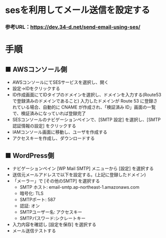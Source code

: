 # sesを利用してメール送信を設定する

### 参考URL：https://dev.34-d.net/send-email-using-ses/

# 手順
## ■ AWSコンソール側
- AWSコンソールにてSESサービスを選択し、開く
- 設定→IDをクリックする
- ID作成画面にてIDタイプのドメインを選択し、ドメインを入力する(Route53で登録済みのドメインであること)
入力したドメインが Route 53 に登録されている場合、自動的に CNAME が作成され、「検証済み ID」画面の一覧で、検証済みになっていれば登録完了
- SESコンソールのナビゲーションペインで、[SMTP 設定] を選択し、[SMTP 認証情報の設定] をクリックする
- IAMコンソール画面に移動し、ユーザを作成する
- アクセスキーを作成し、ダウンロードする
## ■ WordPress側
- ナビゲーションペイン [WP Mail SMTP] メニューから [設定] を選択する
- 送信元メールアドレスで以下を設定する。(上記に登録したドメイン)
- 「メーラー」で [その他のSMTP] を選択する
    + SMTP ホスト: email-smtp.ap-northeast-1.amazonaws.com
    + 暗号化: TLS
    + SMTPポート: 587
    + 認証: オン
    + SMTPユーザー名: アクセスキー
    + SMTPパスワード:シクレートキー
- 入力内容を確認し [設定を保存] を選択する
- メール送信テストする

